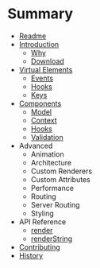 # Summary

* [Readme](/README.md)
* [Introduction](/overview.md)
  * [Why](/why.md)
  * [Download](/download.md)
* [Virtual Elements](/virtual-elements/index.md)
  * [Events](/virtual-elements/event-listeners.md)
  * [Hooks](/virtual-elements/attribute-hooks.md)
  * [Keys](/virtual-elements/keys.md)
* [Components](/components/introduction.md)
  * [Model](/components/model.md)
  * [Context](/components/context.md)
  * [Hooks](/components/hooks.md)
  * [Validation](/components/validation.md)
* Advanced
  * Animation
  * Architecture
  * Custom Renderers
  * Custom Attributes
  * Performance
  * Routing
  * Server Routing
  * Styling
* API Reference
  * [render](/api/render.md)
  * [renderString](/api/render-string.md)
* [Contributing](/contributing.md)
* [History](/history.md)
